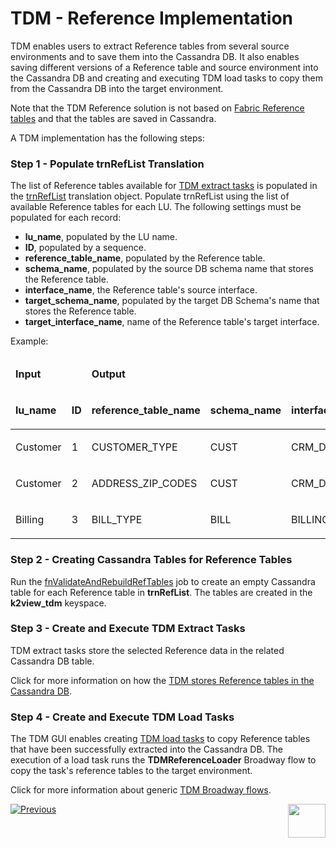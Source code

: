 # TDM - Reference Implementation

TDM enables users to extract Reference tables from several source environments and to save them into the Cassandra DB. It also enables saving different versions of a Reference table and source environment into the Cassandra DB and creating and executing TDM load tasks to copy them from the Cassandra DB into the target environment. 

Note that the TDM Reference solution is not based on [Fabric Reference tables](/articles/22_reference(commonDB)_tables/01_fabric_commonDB_overview.md) and that the tables are saved in Cassandra. 

A TDM implementation has the following steps:

### Step 1 - Populate trnRefList Translation

The list of Reference tables available for [TDM extract tasks](/articles/TDM/tdm_gui/24_task_reference_tab.md#reference-tab---extract-task) is populated in the [trnRefList](04_fabric_tdm_library.md#trnreflist) translation object. Populate trnRefList using the list of available Reference tables for each LU. The following settings must be populated for each record:

- **lu_name**, populated by the LU name.
- **ID**, populated by a sequence.
- **reference_table_name**, populated by the Reference table.
- **schema_name**, populated by the source DB schema name that stores the Reference table.
- **interface_name**, the Reference table's source interface.
- **target_schema_name**, populated by the target DB Schema's name that stores the Reference table.
- **target_interface_name**, name of the Reference table's target interface. 

Example:

<table width="900pxl">
<thead>
<tr>
<td colspan="2" width="150pxl">
<p><strong>Input</strong></p>
</td>
<td colspan="5" width="750pxl">
<p><strong>Output</strong></p>
</td>
</tr>
<tr>
<td width="100pxl">
<p><strong>lu_name</strong></p>
</td>
<td width="50pxl">
<p><strong>ID</strong></p>
</td>
<td width="150pxl">
<p><strong>reference_table_name</strong></p>
</td>
<td width="150pxl">
<p><strong>schema_name</strong></p>
</td>
<td width="150pxl">
<p><strong>interface_name</strong></p>
</td>
<td width="150pxl">
<p><strong>target_schema_name</strong></p>
</td> 
<td width="150pxl">
<p><strong>target_interface_name</strong></p>
</td>
</tr>
</thead>
<tbody>
<tr>
<td width="127">
<p>Customer</p>
</td>
<td width="42">
<p>1</p>
</td>
<td width="199">CUSTOMER_TYPE</td>
<td width="124">CUST</td>
<td width="112">CRM_DB</td>
<td width="124">TAR_CUST</td>
<td width="112">CRM_DB</td>    
</tr>
<tr>
<td width="127">
<p>Customer</p>
</td>
<td width="42">
<p>2</p>
</td>
<td width="199">ADDRESS_ZIP_CODES</td>
<td width="124">CUST</td>
<td width="112">CRM_DB</td>
<td width="124">TAR_CUST</td>
<td width="112">CRM_DB</td>     
</tr>
<tr>
<td width="127">
<p>Billing</p>
</td>
<td width="42">
<p>3</p>
</td>
<td width="199">BILL_TYPE</td>
<td width="124">BILL</td>
<td width="112">BILLING_DB</td>
<td width="124">TAR_BILL</td>
<td width="112">BILLING_DB</td>    
</tr>
</tbody>
</table> 

### Step 2 - Creating Cassandra Tables for Reference Tables

Run the [fnValidateAndRebuildRefTables](/articles/TDM/tdm_architecture/05_tdm_reference_processes.md#tdm-lu---fnvalidateandrebuildreftables-job) job to create an empty Cassandra table for each Reference table in **trnRefList**. The tables are created in the **k2view_tdm** keyspace.

### Step 3 - Create and Execute TDM Extract Tasks

TDM extract tasks store the selected Reference data in the related Cassandra DB table.

Click for more information on how the [TDM stores Reference tables in the Cassandra DB](/articles/TDM/tdm_architecture/05_tdm_reference_processes.md#reference-cassandra-table).

### Step 4 - Create and Execute TDM Load Tasks

The TDM GUI enables creating [TDM load tasks](/articles/TDM/tdm_gui/24_task_reference_tab.md#reference-tab---load-task) to copy Reference tables that have been successfully extracted into the Cassandra DB. The execution of a load task runs the **TDMReferenceLoader** Broadway flow to copy the task's reference tables to the target environment.

Click for more information about generic [TDM Broadway flows](10_tdm_generic_broadway_flows).

[![Previous](/articles/images/Previous.png)](08_tdm_implement_delete_of_entities.md)[<img align="right" width="60" height="54" src="/articles/images/Next.png">](10_tdm_generic_broadway_flows.md)





